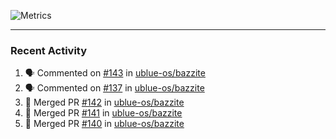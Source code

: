 ![Metrics](https://metrics.lecoq.io/KyleGospo?template=classic&base=header%2C%20activity%2C%20community%2C%20repositories%2C%20metadata&base.indepth=false&base.hireable=false&base.skip=false&config.timezone=America%2FLos_Angeles)

---
### Recent Activity
<!--START_SECTION:activity-->
1. 🗣 Commented on [#143](https://github.com/ublue-os/bazzite/pull/143#issuecomment-1677465807) in [ublue-os/bazzite](https://github.com/ublue-os/bazzite)
2. 🗣 Commented on [#137](https://github.com/ublue-os/bazzite/issues/137#issuecomment-1676793542) in [ublue-os/bazzite](https://github.com/ublue-os/bazzite)
3. 🎉 Merged PR [#142](https://github.com/ublue-os/bazzite/pull/142) in [ublue-os/bazzite](https://github.com/ublue-os/bazzite)
4. 🎉 Merged PR [#141](https://github.com/ublue-os/bazzite/pull/141) in [ublue-os/bazzite](https://github.com/ublue-os/bazzite)
5. 🎉 Merged PR [#140](https://github.com/ublue-os/bazzite/pull/140) in [ublue-os/bazzite](https://github.com/ublue-os/bazzite)
<!--END_SECTION:activity-->

